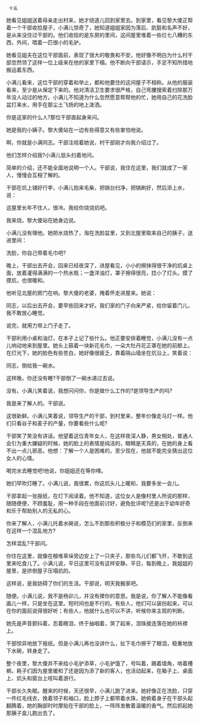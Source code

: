      十五 

   她看见姐姐送着母亲走出村来，她才绕道儿回到家里去。到家里，看见黎大傻正帮着一个干部收拾屋子，小满儿惊奇了，她知道姐姐家因为落后、肮脏和名声不好，是从来没住过干部的。他们收拾的是东房的里间，这间屋里堆着一些烂七八糟的东西，外间，喂着一匹很小的毛驴。 

   她看见姐夫在这位干部面前，表现了很大的敬畏和不安，他好像不明白为什么村干部忽然领了这样一位上级来在他的家里下榻。他不断向干部请示，手足不知所措地搬运着东西。 

   小满儿看来，这位干部的穿着和举止，都和他要住的这间屋子不相称。从他的服装看来，至少是从保定下来的。他对清洁卫生要求很严格，自己弯腰搜索着扫除那万年没人动过的地方。小满儿不知道为什么忽然愿意帮帮他的忙，她用自己的花洗脸盆打来水，用手在那尘土飞扬的地上泼洒。 

   你是这家的什么人?那位干部直起身来问。 

   她是我的小姨子。黎大傻站在一边有些得意又有些害怕地说。 

   啊，你就是小满同志。干部注视着她说，村干部刚才向我介绍过了。

   他们怎样介绍我?小满儿低头扫着地问。 

   简单的介绍，还不能全面地说明一个人。干部说，我住在这里，我们就成了一家人，慢慢会互相了解的。

   干部在炕上铺好行李，小满儿抱来毛柴，把锅台扫净，把锅刷好，然后添上水，说： 

   这屋里长年不住人，很冷。我给你烧烧炕吧。

   我来烧。黎大傻站在她身边说。 

   小满儿没有理他。她把水烧热了，淘在洗脸盆里，又到北屋里取来自己的胰子，送进里间： 

   洗脸，你自己带着毛巾吧?

   晚上，干部出去开会，回来已经夜深了，进屋看见，小小的擦抹得很干净的炕桌上面，放着灌得满满的一个热水瓶；一盏洋油灯，罩子擦得很亮，捻小了灯头。摸了摸炕，也很暖和。 

   他听见北屋的房门在响。黎大傻的老婆，掩着怀走进屋来。她说： 

   同志，以后出去开会，要早些回来才好。我们家的门子向来严紧，给你留着门儿，我不敢放心睡觉。

   说完，就用力带上门子走了。 

   干部利用小桌和油灯，在本子上记了些什么。他正要安排着睡觉，小满儿没有一点儿响动地来到屋里。她头上箍着一块新花毛巾，一朵大牡丹花正罩在她的前额上。在灯光下，她的脸色有些苍白，她好像很疲乏，靠着隔山墙坐在炕沿上，笑着说： 

   同志，倒给我一碗水。

   这样晚，你还没有睡?干部倒了一碗水递过去说。 

   没有。小满儿笑着说，我想问问你，你是做什么工作的?是领导生产的吗?

   我是来了解人的。干部说。 

   这很新鲜。小满儿笑着说，领导生产的干部，到村里来，整年价像走马灯一样。他们只看谷子和麦子的产量，你要看些什么呢?

   干部笑了笑没有讲话。他望着这位青年女人，在这样夜深人静，男女相处，普通人会引为重大嫌疑的时候，她的脸上的表情是纯洁的，眼睛是天真的，在她的身上看不出一点儿邪恶。他想：了解一个人是困难的，至少现在，他就不能完全猜出这位女人的心情。 

   喝完水去睡觉吧!他说，你姐姐还在等你哩。

   她们早吹灯睡了。小满儿说，我很累，你这炕头儿上暖和，我要多坐一会儿。

   干部拿起一张报纸，在灯下阅读着。他不知道，这位女人是像村里人所说的那样，随随便便，不顾羞耻，用一种手段在他面前讨好，避免批评呢?还是出于幼年好奇和乐于帮助别人的无私的心。 

   你来了解人，小满儿托着水碗说，怎么不到那些积极分子和模范们的家里，反倒来在这样一个混乱地方?

   怎样混乱?干部问。 

   你住在这里，就像在粮堆草垛旁边安上了一只夹子，那些鸟儿们都飞开，不敢到这里来吃食儿了。小满儿说，平日这里可没有这样安静。平日，每到晚上，我姐姐的屋里，是挤倒屋子压塌炕的。

   这样说，是我妨碍了你们的生活。干部说，明天我搬家吧。

   随便。小满儿说，我不是杨卯儿，并没有撵你的意思。我是说，你了解人不能像看画儿一样，只是坐在这里。短时间也是不行的。有些人，他们可以装扮起来，可以在你的面前说得很好听；有些人，他就什么也可以不讲，听候你来主观的判断。

   她先是声音颤抖着，忍着眼泪，终于抽咽着，哭了起来，泪珠接连落在她的袄襟上。 

   干部惊异地放下报纸。但是小满儿再也没讲什么，扯下毛巾擦干了眼泪，稳重地放下水碗，转身走了。 

   整个夜里，黎大傻并不来给小毛驴添草，小毛驴饿了，号叫着，踢着墙角，啃着槽梆。耗子们因为屋里暖和了还是因为添了新的客人，也活动起来，在箱子上、桌面上、炕头和窗台上吱叫着游行。 

   干部长久失眠。醒来的时候，天还很早，小满儿跑了进来。她好像正在洗脸，只穿一件红毛线衣，挽着领子和袖口，脸上脖子上都带着水珠，她俯着身子在干部头起翻腾着，她的胸部时时摩贴在干部的脸上，一阵阵发散着温暖的香气。然后抓起她那胰子盒儿跑出去了。

